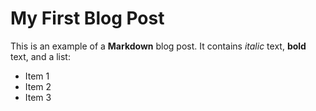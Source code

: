 # My First Blog Post
This is an example of a **Markdown** blog post. It contains *italic* text, **bold** text, and a list:

- Item 1
- Item 2
- Item 3
